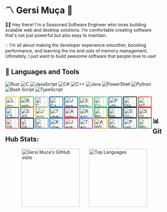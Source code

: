 # 〽️ Gersi Muça 👋

👨‍💻 Hey there! I'm a Seasoned Software Engineer who loves building scalable web and desktop solutions. I’m comfortable creating software that's not just powerful but also easy to maintain.

💡 I’m all about making the developer experience smoother, boosting performance, and learning the ins and outs of memory management. Ultimately, I just want to build awesome software that people love to use!

## 🧰 Languages and Tools
![Rust](https://img.shields.io/badge/rust-%23000000.svg?style=for-the-badge&logo=rust&logoColor=white) ![C](https://img.shields.io/badge/c-%2300599C.svg?style=for-the-badge&logo=c&logoColor=white) ![JavaScript](https://img.shields.io/badge/javascript-%23323330.svg?style=for-the-badge&logo=javascript&logoColor=%23F7DF1E) ![C#](https://img.shields.io/badge/c%23-%23239120.svg?style=for-the-badge&logo=csharp&logoColor=white) ![C++](https://img.shields.io/badge/c++-%2300599C.svg?style=for-the-badge&logo=c%2B%2B&logoColor=white) ![Java](https://img.shields.io/badge/java-%23ED8B00.svg?style=for-the-badge&logo=openjdk&logoColor=white) ![PowerShell](https://img.shields.io/badge/PowerShell-%235391FE.svg?style=for-the-badge&logo=powershell&logoColor=white) ![Python](https://img.shields.io/badge/python-3670A0?style=for-the-badge&logo=python&logoColor=ffdd54) ![Bash Script](https://img.shields.io/badge/bash_script-%23121011.svg?style=for-the-badge&logo=gnu-bash&logoColor=white) ![TypeScript](https://img.shields.io/badge/typescript-%23007ACC.svg?style=for-the-badge&logo=typescript&logoColor=white)

<div>
  <img align="left" alt="Linux" width="30px" style="padding-right:10px; border: 2px solid #FCC624;" src="https://cdn.jsdelivr.net/gh/devicons/devicon/icons/linux/linux-original.svg" />
  <img align="left" alt="Bash" width="30px" style="padding-right:10px; border: 2px solid #4EAA25;" src="https://cdn.jsdelivr.net/gh/devicons/devicon/icons/bash/bash-original.svg" />
  <img align="left" alt="C" width="30px" style="padding-right:10px; border: 2px solid #A8B9CC;" src="https://cdn.jsdelivr.net/gh/devicons/devicon/icons/c/c-original.svg" />
  <img align="left" alt="C++" width="30px" style="padding-right:10px; border: 2px solid #00599C;" src="https://cdn.jsdelivr.net/gh/devicons/devicon/icons/cplusplus/cplusplus-line.svg" />
  <img align="left" alt="Java" width="30px" style="padding-right:10px; border: 2px solid #007396;" src="https://cdn.jsdelivr.net/gh/devicons/devicon/icons/java/java-original.svg" />
  <img align="left" alt="Spring" width="30px" style="padding-right:10px; border: 2px solid #6DB33F;" src="https://cdn.jsdelivr.net/gh/devicons/devicon/icons/spring/spring-original.svg" />
  <img align="left" alt="Cucumber" width="30px" style="padding-right:10px; border: 2px solid #23D96C;" src="https://cdn.jsdelivr.net/gh/devicons/devicon/icons/cucumber/cucumber-plain.svg" />
  <img align="left" alt="Python" width="30px" style="padding-right:10px; border: 2px solid #3776AB;" src="https://cdn.jsdelivr.net/gh/devicons/devicon/icons/python/python-original-wordmark.svg" />
  <img align="left" alt="Django" width="30px" style="padding-right:10px; border: 2px solid #092E20;" src="https://cdn.jsdelivr.net/gh/devicons/devicon/icons/django/django-plain-wordmark.svg" />
  <img align="left" alt="HTML" width="30px" style="padding-right:10px; border: 2px solid #E34F26;" src="https://cdn.jsdelivr.net/gh/devicons/devicon/icons/html5/html5-plain.svg" />
  <img align="left" alt="CSS" width="30px" style="padding-right:10px; border: 2px solid #1572B6;" src="https://cdn.jsdelivr.net/gh/devicons/devicon/icons/css3/css3-plain.svg" />
  <img align="left" alt="SASS" width="30px" style="padding-right:10px; border: 2px solid #CC6699;" src="https://cdn.jsdelivr.net/gh/devicons/devicon/icons/sass/sass-original.svg" />
  <img align="left" alt="JavaScript" width="30px" style="padding-right:10px; border: 2px solid #F7DF1E;" src="https://cdn.jsdelivr.net/gh/devicons/devicon/icons/javascript/javascript-original.svg" />
  <img align="left" alt="TypeScript" width="30px" style="padding-right:10px; border: 2px solid #3178C6;" src="https://cdn.jsdelivr.net/gh/devicons/devicon/icons/typescript/typescript-plain.svg" />
  <img align="left" alt="Angular" width="30px" style="padding-right:10px; border: 2px solid #DD0031;" src="https://cdn.jsdelivr.net/gh/devicons/devicon/icons/angularjs/angularjs-plain.svg" />
  <img align="left" alt="React" width="30px" style="padding-right:10px; border: 2px solid #61DAFB;" src="https://cdn.jsdelivr.net/gh/devicons/devicon/icons/react/react-original-wordmark.svg" />
  <img align="left" alt="Node" width="30px" style="padding-right:10px; border: 2px solid #339933;" src="https://cdn.jsdelivr.net/gh/devicons/devicon/icons/nodejs/nodejs-original-wordmark.svg" />
  <img align="left" alt="Next" width="30px" style="padding-right:10px; border: 2px solid #000000;" src="https://cdn.jsdelivr.net/gh/devicons/devicon/icons/nextjs/nextjs-original-wordmark.svg" />
  <img align="left" alt="SQLite" width="30px" style="padding-right:10px; border: 2px solid #003B57;" src="https://cdn.jsdelivr.net/gh/devicons/devicon/icons/sqlite/sqlite-original-wordmark.svg" />
  <img align="left" alt="SQL Server" width="30px" style="padding-right:10px; border: 2px solid #CC2927;" src="https://cdn.jsdelivr.net/gh/devicons/devicon/icons/microsoftsqlserver/microsoftsqlserver-plain-wordmark.svg" />
  <img align="left" alt="Git" width="30px" style="padding-right:10px; border: 2px solid #F05032;" src="https://cdn.jsdelivr.net/gh/devicons/devicon/icons/git/git-original.svg" />
  <img align="left" alt="GitHub" width="30px" style="padding-right:10px; border: 2px solid #181717;" src="https://cdn.jsdelivr.net/gh/devicons/devicon/icons/github/github-original.svg" />
  <img align="left" alt="Docker" width="30px" style="padding-right:10px; border: 2px solid #2496ED;" src="https://cdn.jsdelivr.net/gh/devicons/devicon/icons/docker/docker-original.svg" />
  <img align="left" alt="Kubernetes" width="30px" style="padding-right:10px; border: 2px solid #326CE5;" src="https://cdn.jsdelivr.net/gh/devicons/devicon/icons/kubernetes/kubernetes-plain-wordmark.svg" />
  <img align="left" alt="Jenkins" width="30px" style="padding-right:10px; border: 2px solid #D24939;" src="https://cdn.jsdelivr.net/gh/devicons/devicon/icons/jenkins/jenkins-line.svg" />
  <img align="left" alt="Terraform" width="30px" style="padding-right:10px; border: 2px solid #623CE4;" src="https://cdn.jsdelivr.net/gh/devicons/devicon/icons/terraform/terraform-original-wordmark.svg" />
  <img align="left" alt="AWS" width="30px" style="padding-right:10px; border: 2px solid #FF9900;" src="https://cdn.jsdelivr.net/gh/devicons/devicon/icons/amazonwebservices/amazonwebservices-original-wordmark.svg" />
  <img align="left" alt="MySQL" width="30px" style="padding-right:10px; border: 2px solid #4479A1;" src="https://cdn.jsdelivr.net/gh/devicons/devicon/icons/mysql/mysql-original.svg" />
  <img align="left" alt="PostgreSQL" width="30px" style="padding-right:10px; border: 2px solid #336791;" src="https://cdn.jsdelivr.net/gh/devicons/devicon/icons/postgresql/postgresql-original.svg" />
  <img align="left" alt="MongoDB" width="30px" style="padding-right:10px; border: 2px solid #47A248;" src="https://cdn.jsdelivr.net/gh/devicons/devicon/icons/mongodb/mongodb-original.svg" />
</div>

<br>
<br>

## 📊 GitHub Stats:

<div style="display: flex; justify-content: center; align-items: center;">
  <img src="https://github-readme-stats.vercel.app/api?username=gersimuca&theme=dark" alt="Gersi Muca's GitHub stats" style="height: 185px; margin-right: 30px; object-fit: cover;">
  <img src="https://github-readme-stats.vercel.app/api/top-langs/?username=gersimuca&size_weight=0.0005&count_weight=0.3&layout=compact&theme=dark" alt="Top Languages" style="height: 185px; object-fit: cover;">
</div>





